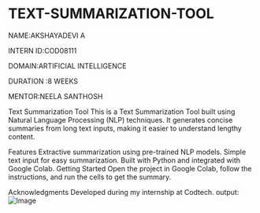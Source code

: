 # TEXT-SUMMARIZATION-TOOL

NAME:AKSHAYADEVI A

INTERN ID:COD08111

DOMAIN:ARTIFICIAL INTELLIGENCE

DURATION :8 WEEKS

MENTOR:NEELA SANTHOSH

Text Summarization Tool
This is a Text Summarization Tool built using Natural Language Processing (NLP) techniques. It generates concise summaries from long text inputs, making it easier to understand lengthy content.

Features
Extractive summarization using pre-trained NLP models.
Simple text input for easy summarization.
Built with Python and integrated with Google Colab.
Getting Started
Open the project in Google Colab, follow the instructions, and run the cells to get the summary.

Acknowledgments
Developed during my internship at Codtech.
output:![Image](https://github.com/user-attachments/assets/3ee5b159-3386-4ada-b496-9813202c0905)
